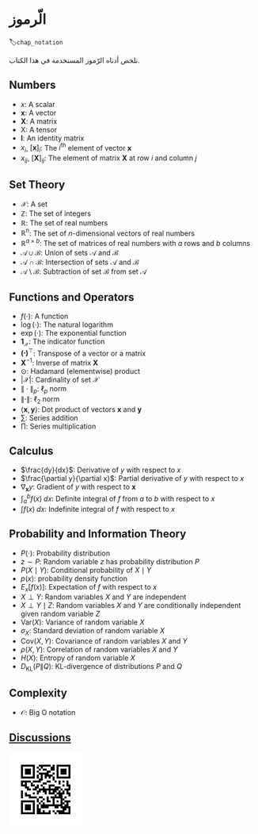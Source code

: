 # الّرموز
:label:`chap_notation`

نلخص أدناه الرّموز المستخدمة في هذا الكتاب.


## Numbers

* $x$: A scalar
* $\mathbf{x}$: A vector
* $\mathbf{X}$: A matrix
* $\mathsf{X}$: A tensor
* $\mathbf{I}$: An identity matrix
* $x_i$, $[\mathbf{x}]_i$: The $i^\mathrm{th}$ element of vector $\mathbf{x}$
* $x_{ij}$, $[\mathbf{X}]_{ij}$: The element of matrix $\mathbf{X}$ at row $i$ and column $j$



## Set Theory


* $\mathcal{X}$: A set
* $\mathbb{Z}$: The set of integers
* $\mathbb{R}$: The set of real numbers
* $\mathbb{R}^n$: The set of $n$-dimensional vectors of real numbers
* $\mathbb{R}^{a\times b}$: The set of matrices of real numbers with $a$ rows and $b$ columns
* $\mathcal{A}\cup\mathcal{B}$: Union of sets $\mathcal{A}$ and $\mathcal{B}$
* $\mathcal{A}\cap\mathcal{B}$: Intersection of sets $\mathcal{A}$ and $\mathcal{B}$
* $\mathcal{A}\setminus\mathcal{B}$: Subtraction of set $\mathcal{B}$ from set $\mathcal{A}$


## Functions and Operators


* $f(\cdot)$: A function
* $\log(\cdot)$: The natural logarithm
* $\exp(\cdot)$: The exponential function        
* $\mathbf{1}_\mathcal{X}$: The indicator function
* $\mathbf{(\cdot)}^\top$: Transpose of a vector or a matrix             
* $\mathbf{X}^{-1}$: Inverse of matrix $\mathbf{X}$
* $\odot$: Hadamard (elementwise) product                
* $\lvert \mathcal{X} \rvert$: Cardinality of set $\mathcal{X}$
* $\|\cdot\|_p$: $\ell_p$ norm                                 
* $\|\cdot\|$: $\ell_2$ norm        
* $\langle \mathbf{x}, \mathbf{y} \rangle$: Dot product of vectors $\mathbf{x}$ and $\mathbf{y}$  
* $\sum$: Series addition                        
* $\prod$: Series multiplication                  


## Calculus

* $\frac{dy}{dx}$: Derivative of $y$ with respect to $x$        
* $\frac{\partial y}{\partial x}$: Partial derivative of $y$ with respect to $x$
* $\nabla_{\mathbf{x}} y$: Gradient of $y$ with respect to $\mathbf{x}$  
* $\int_a^b f(x) \;dx$: Definite integral of $f$ from $a$ to $b$ with respect to $x$
* $\int f(x) \;dx$: Indefinite integral of $f$ with respect to $x$

## Probability and Information Theory

* $P(\cdot)$: Probability distribution                                
* $z \sim P$: Random variable $z$ has probability distribution $P$
* $P(X \mid Y)$: Conditional probability of $X \mid Y$        
* $p(x)$: probability density function
* ${E}_{x} [f(x)]$: Expectation of $f$ with respect to $x$  
* $X \perp Y$: Random variables $X$ and $Y$ are independent
* $X \perp Y \mid Z$: Random variables  $X$  and  $Y$  are conditionally independent given random variable $Z$
* $\mathrm{Var}(X)$: Variance of random variable $X$
* $\sigma_X$: Standard deviation of random variable $X$
* $\mathrm{Cov}(X, Y)$: Covariance of random variables $X$ and $Y$
* $\rho(X, Y)$: Correlation of random variables $X$ and $Y$
* $H(X)$: Entropy of random variable $X$
* $D_{\mathrm{KL}}(P\|Q)$: KL-divergence of distributions $P$ and $Q$



## Complexity

* $\mathcal{O}$: Big O notation


## [Discussions](https://discuss.mxnet.io/t/4367)

![](../img/qr_notation.svg)
